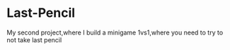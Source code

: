 # Last-Pencil
My second project,where I build a minigame 1vs1,where you need to try to not take last pencil
